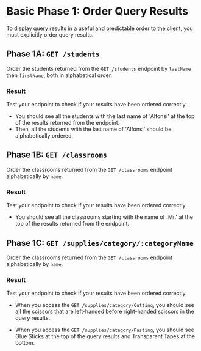 # Basic Phase 1: Order Query Results

To display query results in a useful and predictable order to the client, you
must explicitly order query results.

## Phase 1A: `GET /students`

Order the students returned from the `GET /students` endpoint by `lastName`
then `firstName`, both in alphabetical order.

### Result

Test your endpoint to check if your results have been ordered correctly.

- You should see all the students with the last name of 'Alfonsi' at the top of
the results returned from the endpoint. 
- Then, all the students with the last name of 'Alfonsi' should be
alphabetically ordered.

## Phase 1B: `GET /classrooms`

Order the classrooms returned from the `GET /classrooms` endpoint alphabetically
by `name`.

### Result

Test your endpoint to check if your results have been ordered correctly.

- You should see all the classrooms starting with the name of 'Mr.' at the top
of the results returned from the endpoint.

## Phase 1C: `GET /supplies/category/:categoryName`

Order the classrooms returned from the `GET /classrooms` endpoint alphabetically
by `name`.

### Result

Test your endpoint to check if your results have been ordered correctly.

- When you access the `GET /supplies/category/Cutting`, you should see all the
scissors that are left-handed before right-handed scissors in the query results.

- When you access the `GET /supplies/category/Pasting`, you should see Glue
Sticks at the top of the query results and Transparent Tapes at the bottom.